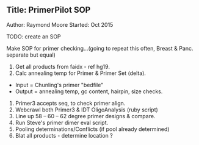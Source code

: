 ## Title: PrimerPilot SOP
 Author: Raymond Moore
 Started: Oct 2015


TODO: create an SOP

Make SOP for primer checking…(going to repeat this often, Breast & Panc. separate but equal)

1. Get all products from faidx - ref hg19.
3. Calc annealing temp for Primer & Primer Set (delta).
 * Input = Chunling's primer "bedfile"
 * Output = annealing temp, gc content, hairpin, size checks.
 1. Primer3 accepts seq, to check primer align.
 2. Webcrawl both Primer3 & IDT OligoAnalysis (ruby script)
4. Line up 58 – 60 – 62 degree primer designs & compare.
5. Run Steve's primer dimer eval script.
6. Pooling determinations/Conflicts (if pool already determined)
7. Blat all products - determine location ?


